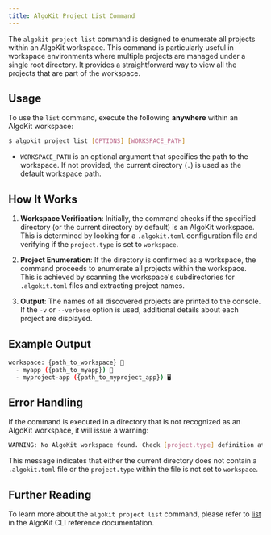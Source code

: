 ```yaml
---
title: AlgoKit Project List Command
---
```


The `algokit project list` command is designed to enumerate all projects within an AlgoKit workspace. This command is particularly useful in workspace environments where multiple projects are managed under a single root directory. It provides a straightforward way to view all the projects that are part of the workspace.

## Usage

To use the `list` command, execute the following **anywhere** within an AlgoKit workspace:

```sh
$ algokit project list [OPTIONS] [WORKSPACE_PATH]
```

- `WORKSPACE_PATH` is an optional argument that specifies the path to the workspace. If not provided, the current directory (`.`) is used as the default workspace path.

## How It Works

1. **Workspace Verification**: Initially, the command checks if the specified directory (or the current directory by default) is an AlgoKit workspace. This is determined by looking for a `.algokit.toml` configuration file and verifying if the `project.type` is set to `workspace`.

2. **Project Enumeration**: If the directory is confirmed as a workspace, the command proceeds to enumerate all projects within the workspace. This is achieved by scanning the workspace's subdirectories for `.algokit.toml` files and extracting project names.

3. **Output**: The names of all discovered projects are printed to the console. If the `-v` or `--verbose` option is used, additional details about each project are displayed.

## Example Output

```sh
workspace: {path_to_workspace} 📁
  - myapp ({path_to_myapp}) 📜
  - myproject-app ({path_to_myproject_app}) 🖥️
```

## Error Handling

If the command is executed in a directory that is not recognized as an AlgoKit workspace, it will issue a warning:

```sh
WARNING: No AlgoKit workspace found. Check [project.type] definition at .algokit.toml
```

This message indicates that either the current directory does not contain a `.algokit.toml` file or the `project.type` within the file is not set to `workspace`.

## Further Reading

To learn more about the `algokit project list` command, please refer to [list](/reference/algokit-cli/#list) in the AlgoKit CLI reference documentation.
